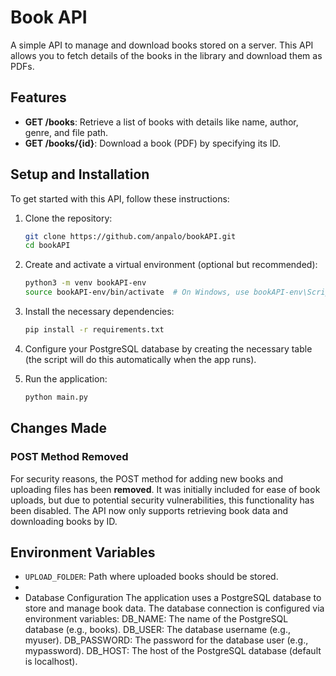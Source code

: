 # Book API

A simple API to manage and download books stored on a server. This API allows you to fetch details of the books in the library and download them as PDFs.

## Features

- **GET /books**: Retrieve a list of books with details like name, author, genre, and file path.
- **GET /books/{id}**: Download a book (PDF) by specifying its ID.

## Setup and Installation

To get started with this API, follow these instructions:

1. Clone the repository:

    ```bash
    git clone https://github.com/anpalo/bookAPI.git
    cd bookAPI
    ```

2. Create and activate a virtual environment (optional but recommended):

    ```bash
    python3 -m venv bookAPI-env
    source bookAPI-env/bin/activate  # On Windows, use bookAPI-env\Scripts\activate
    ```

3. Install the necessary dependencies:

    ```bash
    pip install -r requirements.txt
    ```

4. Configure your PostgreSQL database by creating the necessary table (the script will do this automatically when the app runs).

5. Run the application:

    ```bash
    python main.py
    ```


## Changes Made

### POST Method Removed

For security reasons, the POST method for adding new books and uploading files has been **removed**. It was initially included for ease of book uploads, but due to potential security vulnerabilities, this functionality has been disabled. The API now only supports retrieving book data and downloading books by ID.

## Environment Variables

- `UPLOAD_FOLDER`: Path where uploaded books should be stored.
- 
- Database Configuration
The application uses a PostgreSQL database to store and manage book data. The database connection is configured via environment variables:
DB_NAME: The name of the PostgreSQL database (e.g., books).
DB_USER: The database username (e.g., myuser).
DB_PASSWORD: The password for the database user (e.g., mypassword).
DB_HOST: The host of the PostgreSQL database (default is localhost).

